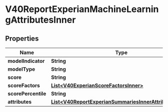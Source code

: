 

# V40ReportExperianMachineLearningAttributesInner


## Properties

| Name | Type | Description | Notes |
|------------ | ------------- | ------------- | -------------|
|**modelIndicator** | **String** |  |  [optional] |
|**modelType** | **String** |  |  [optional] |
|**score** | **String** |  |  [optional] |
|**scoreFactors** | [**List&lt;V40ExperianScoreFactorsInner&gt;**](V40ExperianScoreFactorsInner.md) |  |  [optional] |
|**scorePercentile** | **String** |  |  [optional] |
|**attributes** | [**List&lt;V40ReportExperianSummariesInnerAttributesInner&gt;**](V40ReportExperianSummariesInnerAttributesInner.md) |  |  [optional] |



